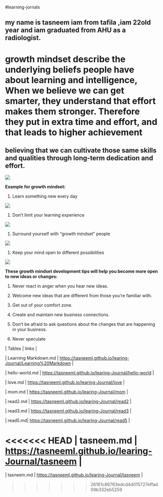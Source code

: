 #learning-jornals 

## my name is tasneem iam from tafila ,iam 22old year and iam graduated from AHU as a radiologist.
#  growth mindset describe the underlying beliefs people have about learning and intelligence, When we believe we can get smarter, they understand that effort makes them stronger. Therefore they put in extra time and effort, and that leads to higher achievement
##  believing that we can cultivate those same skills and qualities through long-term dedication and effort.
![](https://qph.fs.quoracdn.net/main-qimg-47821acb8d21d9d2c76315de46a1cc93)

  **Example for growth mindset:**
 1. Learn something new every day 

  ![](https://www.muhlsdk12.org/cms/lib/PA01916549/Centricity/Domain/225/growth%20mindset.JPG)

 1. Don’t limit your learning experience

 ![](https://encrypted-tbn0.gstatic.com/images?q=tbn:ANd9GcQ00wbMLPhWdUIsjMj1RvJLHCHPIlE0A2GgqI4mnr3wtRbDVsHA)


 1. Surround yourself with “growth mindset” people

 ![](https://ecdn.teacherspayteachers.com/thumbitem/Growth-Mindset-vs-Fixed-Mindset-Brain-Worksheet-3353397-1531819976/original-3353397-2.jpg)

 1. Keep your mind open to different possibilities

 ![](https://encrypted-tbn0.gstatic.com/images?q=tbn:ANd9GcRQq6Q-H-zt5N2UOwOqPJ8_JR-ln6j9j5uvSuzU3WSuzJBN-KsRRA)


 **These growth mindset development tips will help you become more open to new ideas or changes:**

 1. Never react in anger when you hear new ideas. 

1. Welcome new ideas that are different from those you’re familiar with.

1. Get out of your comfort zone.

1. Create and maintain new business connections.

1. Don’t be afraid to ask questions about the changes that are happening in your business.

1. Never speculate

| Tables         | links       |

| Learning Markdown.md     | https://tasneeml.github.io/learing-Journal/Learning%20Markdown  |

|       hello-world.md |   https://tasneeml.github.io/learing-Journal/hello-world |

| love.md  |  https://tasneeml.github.io/learing-Journal/love |

| mom.md | https://tasneeml.github.io/learing-Journal/mom |

| read2.md | https://tasneeml.github.io/learing-Journal/read2 |

| read3.md | https://tasneeml.github.io/learing-Journal/read3 |

| read5.md| https://tasneeml.github.io/learing-Journal/read5 |

<<<<<<< HEAD
| tasneem.md | https://tasneeml.github.io/learing-Journal/tasneem |
=======
| tasneem.md | https://tasneeml.github.io/learing-Journal/tasneem |
 
>>>>>>> 26161c86763edcd4d015727effad09b332eb5259
